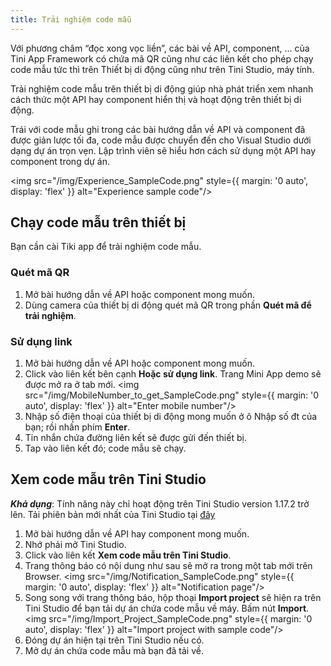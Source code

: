 ```yaml
---
title: Trải nghiệm code mẫu
---
```


Với phương châm “đọc xong vọc liền”, các bài về API, component, … của Tini App Framework có chứa mã QR cũng như các liên kết cho phép chạy code mẫu tức thì trên Thiết bị di động cũng như trên Tini Studio, máy tính. 

Trải nghiệm code mẫu trên thiết bị di động giúp nhà phát triển xem nhanh cách thức một API hay component hiển thị và hoạt động trên thiết bị di động.

Trái với code mẫu ghi trong các bài hướng dẫn về API và component đã được giản lược tối đa, code mẫu được chuyển đến cho Visual Studio dưới dạng dự án trọn vẹn. Lập trình viên sẽ hiểu hơn cách sử dụng một API hay component trong dự án.

<img src="/img/Experience_SampleCode.png" style={{ margin: '0 auto', display: 'flex' }} alt="Experience sample code"/>

## Chạy code mẫu trên thiết bị

Bạn cần cài Tiki app để trải nghiệm code mẫu.

### Quét mã QR 

1. Mở bài hướng dẫn về API hoặc component mong muốn.
2. Dùng camera của thiết bị di động quét mã QR trong phần **Quét mã để trải nghiệm**.

### Sử dụng link

1. Mở bài hướng dẫn về API hoặc component mong muốn.
2. Click vào liên kết bên cạnh **Hoặc sử dụng link**. Trang Mini App demo sẽ được mở ra ở tab mới.
   <img src="/img/MobileNumber_to_get_SampleCode.png" style={{ margin: '0 auto', display: 'flex' }} alt="Enter mobile number"/>
3. Nhập số điện thoại của thiết bị di động mong muốn ở ô Nhập số đt của bạn; rồi nhấn phím **Enter**.
4. Tin nhắn chứa đường liên kết sẽ được gửi đến thiết bị.
5. Tap vào liên kết đó; code mẫu sẽ chạy.

## Xem code mẫu trên Tini Studio

***Khả dụng***: Tính năng này chỉ hoạt động trên Tini Studio version 1.17.2 trở lên. Tải phiên bản mới nhất của Tini Studio tại [đây](https://developers.tiki.vn/downloads)

1. Mở bài hướng dẫn về API hay component mong muốn.
2. Nhớ phải mở Tini Studio. 
3. Click vào liên kết **Xem code mẫu trên Tini Studio**.
4. Trang thông báo có nội dung như sau sẽ mở ra trong một tab mới trên Browser.
   <img src="/img/Notification_SampleCode.png" style={{ margin: '0 auto', display: 'flex' }} alt="Notification page"/>
5. Song song với trang thông báo, hộp thoại **Import project** sẽ hiện ra trên Tini Studio để bạn tải dự án chứa code mẫu về máy. Bấm nút **Import**.
   <img src="/img/Import_Project_SampleCode.png" style={{ margin: '0 auto', display: 'flex' }} alt="Import project with sample code"/>
6. Đóng dự án hiện tại trên Tini Studio nếu có.
7. Mở dự án chứa code mẫu mà bạn đã tải về.